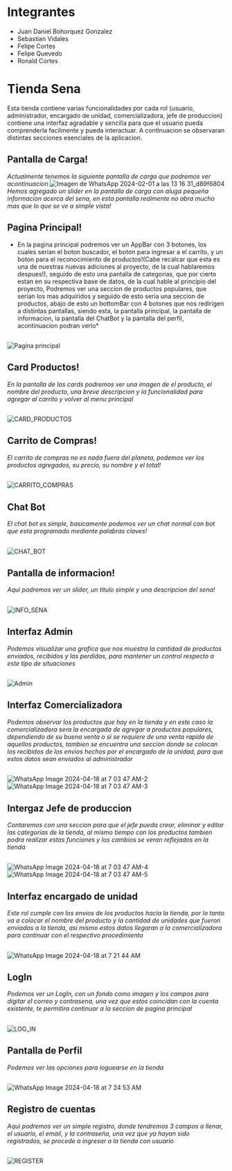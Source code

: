 # Integrantes

- Juan Daniel Bohorquez Gonzalez
- Sebastian Vidales
- Felipe Cortes
- Felipe Quevedo
- Ronald Cortes

# Tienda Sena

Esta tienda contiene varias funcionalidades por cada rol (usuario, administrador, encargado de unidad, comercializadora, jefe de produccion) contiene una interfaz agradable y sencilla para que el usuario pueda comprenderla facilmente y pueda interactuar. A continuacion se observaran distintas secciones esenciales de la aplicacion.



## Pantalla de Carga!
*Actualmente tenemos la siguiente pantalla de carga que podremos ver acontinuacion*
![Imagen de WhatsApp 2024-02-01 a las 13 16 31_d89f6804](https://github.com/JuanDaniel1/ProyectoFinalGitSena/assets/110691487/4273aec6-256c-47a9-9c51-826c23cd6870)
*Hemos agregado un slider en la pantalla de carga con aluga pequeña informacion acerca del sena, en esta pantalla realmente no abra mucho mas que lo que se ve a simple vista!*

##
## Pagina Principal!
* En la pagina principal podremos ver un AppBar con 3 botones, los cuales serian el boton buscador, el boton para ingresar a el carrito, y un boton para el reconocimiento de productos!(Cabe recalcar que esta es una de nuestras nuevas adiciones al proyecto, de la cual hablaremos despues!), seguido de esto una pantalla de categorias, que por cierto estan en su respectiva base de datos, de la cual hable al principio del proyecto, Podremos ver una seccion de productos populares, que serian los mas adquiridos y seguido de esto seria una seccion de productos, abajo de esto un bottomBar con 4 botones que nos redirigen a distintas pantallas, siendo esta, la pantalla principal, la pantalla de informacion, la pantalla del ChatBot y la pantalla del perfil, acontinuacion podran verlo*

##
![Pagina principal](https://github.com/JuanDaniel1/ProyectoFinalGitSena/assets/110691487/fdf8e714-4101-49de-a53e-d98f3a0d2789)

##
## Card Productos!
*En la pantalla de las cards podremos ver una imagen de el producto, el nombre del producto, una breve descripcion y la funcionalidad para agregar al carrito y volver al menu principal*
##

![CARD_PRODUCTOS](https://github.com/JuanDaniel1/ProyectoFinalGitSena/assets/110691487/5b3d9948-732b-48fb-a6ab-f15ce10898d0)


##
## Carrito de Compras!
*El carrito de compras no es nada fuera del planeta, podemos ver los productos agregados, su precio, su nombre y el total!*
##
![CARRITO_COMPRAS](https://github.com/JuanDaniel1/ProyectoFinalGitSena/assets/110691487/fc1e373b-ef7c-49e2-9586-e506f137428e)
##

## Chat Bot
*El chat bot es simple, basicamente podemos ver un chat normal con bot que esta programado mediante palabras claves!*
##
![CHAT_BOT](https://github.com/JuanDaniel1/ProyectoFinalGitSena/assets/110691487/97b07030-1a11-4e01-97f0-8884532dcb63)
##
## Pantalla de informacion!
*Aqui podremos ver un slider, un titulo simple y una descripcion del sena!*
##
![INFO_SENA](https://github.com/JuanDaniel1/ProyectoFinalGitSena/assets/110691487/355a9d4b-bec2-472e-83ed-80cfd52f162f)
##

## Interfaz Admin
*Podemos visualizar una grafica que nos muestra la cantidad de productos enviados, recibidos y las perdidas, para mantener un control respecto a este tipo de situaciones*
##
![Admin](https://github.com/JuanDaniel1/ProyectoCloud/assets/110575826/61fb1cd1-cc18-4a6b-bbb0-4ef711abdccb)
##

## Interfaz Comercializadora
*Podemos observar los productos que hay en la tienda y en este caso la comercializadora sera la encargada de agregar a productos populares, dependiendo de su buena venta o si se requiere de una venta rapida de aquellos productos, tambien se encuentra una seccion donde se colocan los recibidos de los envios hechos por el encargado de la unidad, para que estos datos sean enviados al administrador*
##
![WhatsApp Image 2024-04-18 at 7 03 47 AM-2](https://github.com/JuanDaniel1/ProyectoCloud/assets/110575826/20277c47-0047-4e73-9bf2-79c754416e04)
![WhatsApp Image 2024-04-18 at 7 03 47 AM-3](https://github.com/JuanDaniel1/ProyectoCloud/assets/110575826/770187bc-b881-4c33-a9d9-5d065c8cfcdf)
##

## Intergaz Jefe de produccion
*Contaremos con una seccion para que el jefe pueda crear, eliminar y editar las categorias de la tienda, al mismo tiempo con los productos tambien podra realizar estas funciones y los cambios se veran reflejados en la tienda*
##
![WhatsApp Image 2024-04-18 at 7 03 47 AM-4](https://github.com/JuanDaniel1/ProyectoCloud/assets/110575826/b7df4ebf-ace2-4370-8d2a-29ef8fef4846)
![WhatsApp Image 2024-04-18 at 7 03 47 AM-5](https://github.com/JuanDaniel1/ProyectoCloud/assets/110575826/322a0496-6793-4e18-a371-8996e3d29f0d)
##


## Interfaz encargado de unidad
*Este rol cumple con los envios de los productos hacia la tienda, por lo tanto va a colocar el nombre del producto y la cantidad de unidades que fueron enviadas a la tienda, asi mismo estos datos llegaran a la comercializadora para continuar con el respectivo procedimiento*
##

![WhatsApp Image 2024-04-18 at 7 21 44 AM](https://github.com/JuanDaniel1/ProyectoCloud/assets/110575826/e921045e-9f73-424f-982d-cd5e83b2dbb2)

##

## LogIn
*Podemos ver un LogIn, con un fondo como imagen y los campos para digitar el correo y contrasena, una vez que estos coincidan con la cuenta existente, te permitira continuar a la seccion de pagina principal*
##
![LOG_IN](https://github.com/JuanDaniel1/ProyectoFinalGitSena/assets/110691487/64059ff1-bd64-4ee0-a55c-aadde42d2e9f)
##

## Pantalla de Perfil 
*Podemos ver las opciones para loguearse en la tienda*
##
![WhatsApp Image 2024-04-18 at 7 24 53 AM](https://github.com/JuanDaniel1/ProyectoCloud/assets/110575826/65231af1-acc2-4001-a32d-2a94e2223d64)

##
## Registro de cuentas
*Aqui podremos ver un simple registro, donde tendremos 3 campos a llenar, el usuario, el email, y la contraseña, una vez que ya hayan sido registrados, se procede a ingresar a la tienda con usuario*
##
![REGISTER](https://github.com/JuanDaniel1/ProyectoFinalGitSena/assets/110691487/b3714ddc-9dca-4ce5-826b-19762647642f)
##


